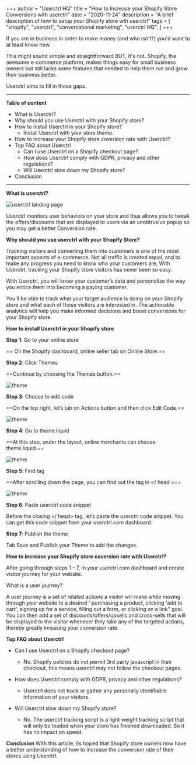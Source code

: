 +++
author = "Userctrl HQ"
title = "How to Increase your Shopify Store Conversions with userctrl"
date = "2020-11-24"
description = "A brief description of how to setup your Shopify store wth userctrl"
tags = [
    "shopify",
    "userctrl",
    "conversational marketing",
    "userctrl HQ",
]
+++

If you are in business in order to make money (and who isn't?) you'd want to at least know how. 

This might sound simple and straightforward BUT, it's not. Shopify, the awesome e-commerce platform, makes things easy for small business owners but still lacks some features that needed to help them run and grow their business better. 

Userctrl aims to fill in those gaps.


***

**Table of content**

* What is Userctrl?
* Why should you use Userctrl with your Shopify store?
* How to install Userctrl in your Shopify store?
    * Install  Userctrl with your store theme.
* How to increase your Shopify store coversion rate with Userctrl?
* Top FAQ about Userctrl
    * Can I use Userctrl on a Shopify checkout page?
    * How does Userctrl comply with GDPR, privacy and other regulations?
    * Will Userctrl slow down my Shopify store?
* Conclusion

***


**What is userctrl?**

![userctrl landing page](/userctrlcrop.png  "userctrl")

Userctrl monitors user behaviors on your store and thus allows you to tweak the offers/discounts that are displayed to users via an unobtrusive popup so you may get a better Conversion rate.


**Why should you use userctrl with your Shopify Store?**

Tracking visitors and converting them into customers is one of the most important aspects of e-commerce. Not all traffic is created equal, and to make any progress you need to know who your customers are. With Userctrl, tracking your Shopify store visitors has never been so easy.

With Userctrl, you will know your customer’s data and personalize the way you entice them into becoming a paying customer. 

You’ll be able to track what your target audience is doing on your Shopify store and what each of those visitors are interested in. The actionable analytics will help you make informed decisions and boost conversions for your Shopify store.



**How to install Userctrl in your Shopify store**

**Step 1**: Go to your online store
 
== On the Shopify dashboard, online seller tab on Online Store.==

**Step 2**:  Click Themes

==Continue by choosing the Themes button.==

![theme](/themes.jpg  "theme")

**Step 3**:  Choose to edit code

==On the top right, let’s tab on Actions button and then click Edit Code.==

![theme](/code.jpg  "code")

**Step 4**:  Go to theme.liquid

==At this step, under the layout, online merchants can choose theme.liquid.==

![theme](/theme.jpg  "theme")

**Step 5**: Find </head> tag

==After scrolling down the page, you can find out the tag in </ head >==

![theme](/tag.jpg  "tag")

**Step 6**:  Paste userctrl code snippet

Before the closing </ head> tag, let’s paste the userctrl code snippet. You can get this code snippet from your userctrl.com dashboard.

**Step 7**: Publish the theme

Tab Save and Publish your Theme to add the changes.


**How to increase your Shopify store coversion rate with Userctrl?**

After going through steps 1 - 7, in your userctrl.com dashboard and create visitor journey for your website. 

What is a user journey? 

A user journey is a set of related actions a visitor will make while moving through your website to a desired ' purchasing a product, clicking 'add to cart', signing up for a service, filling out a form, or clicking on a link" goal. You can then add a set of discounts/offers/upsells and cross-sells that will be displayed to the visitor whenever they take any of the targeted actions, thereby greatly inreasing your conversion rate.


**Top FAQ about Userctrl**

*  Can I use Userctrl on a Shopify checkout page?
    - No. Shopify policies do not permit 3rd party javascript in their checkout, this means userctrl may not follow the checkout pages.
    
* How does Userctrl comply with GDPR, privacy and other regulations?
    - Userctrl does not track or gather any personally identifiable information of your visitors.
    
* Will Userctrl slow down my Shopify store?
    - No. The userctrl tracking script is a light weight tracking script that will only be loaded when your store has finished downloaded. So it has no impact on speed.
    
    
**Conclusion**
With this article, its hoped that Shopify store owners now have a better understanding of how to increase the conversion rate of their stores using Userctrl.
    
    


